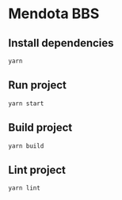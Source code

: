 # Mendota BBS

## Install dependencies

`yarn`

## Run project

`yarn start`

## Build project

`yarn build`

## Lint project

`yarn lint`
